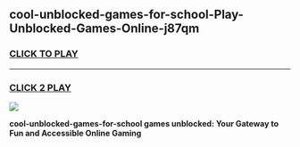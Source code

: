 
## cool-unblocked-games-for-school-Play-Unblocked-Games-Online-j87qm
<h3>
<a href="https://premium76.site?title=cool-unblocked-games-for-school&ref=25A">CLICK TO PLAY</a></h3>
<hr>

<h3>
<a href="https://premium76.site?title=cool-unblocked-games-for-school&ref=25A">CLICK 2 PLAY</a>
  
</h3>

<a href="https://premium76.site?title=cool-unblocked-games-for-school&ref=25A"><img src="https://clearcache.store/games.png"></a>


**cool-unblocked-games-for-school games unblocked: Your Gateway to Fun and Accessible Online Gaming**
